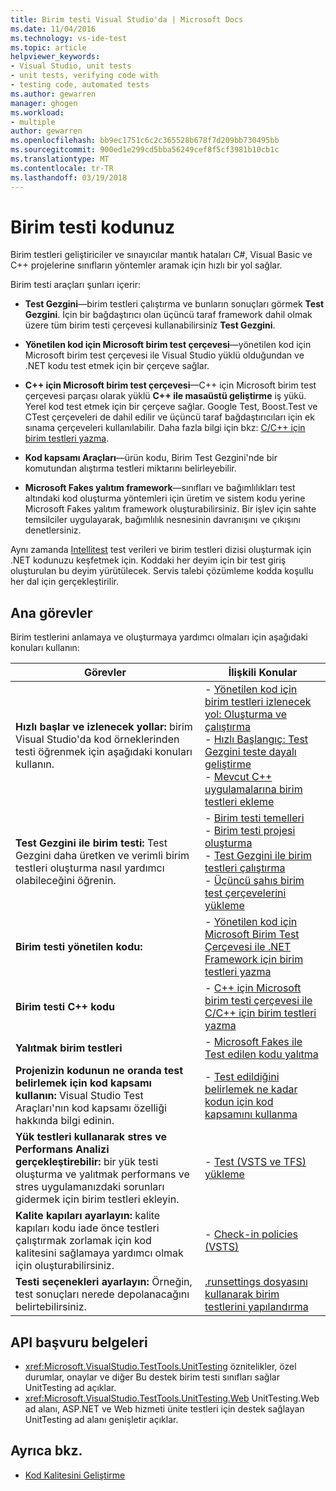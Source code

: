 ```yaml
---
title: Birim testi Visual Studio'da | Microsoft Docs
ms.date: 11/04/2016
ms.technology: vs-ide-test
ms.topic: article
helpviewer_keywords:
- Visual Studio, unit tests
- unit tests, verifying code with
- testing code, automated tests
ms.author: gewarren
manager: ghogen
ms.workload:
- multiple
author: gewarren
ms.openlocfilehash: bb9ec1751c6c2c365528b678f7d209bb730495bb
ms.sourcegitcommit: 900ed1e299cd5bba56249cef8f5cf3981b10cb1c
ms.translationtype: MT
ms.contentlocale: tr-TR
ms.lasthandoff: 03/19/2018
---
```

# <a name="unit-test-your-code"></a>Birim testi kodunuz

Birim testleri geliştiriciler ve sınayıcılar mantık hataları C#, Visual Basic ve C++ projelerine sınıfların yöntemler aramak için hızlı bir yol sağlar.

Birim testi araçları şunları içerir:

* **Test Gezgini**&mdash;birim testleri çalıştırma ve bunların sonuçları görmek **Test Gezgini**. İçin bir bağdaştırıcı olan üçüncü taraf framework dahil olmak üzere tüm birim testi çerçevesi kullanabilirsiniz **Test Gezgini**.

* **Yönetilen kod için Microsoft birim test çerçevesi**&mdash;yönetilen kod için Microsoft birim test çerçevesi ile Visual Studio yüklü olduğundan ve .NET kodu test etmek için bir çerçeve sağlar.

* **C++ için Microsoft birim test çerçevesi**&mdash;C++ için Microsoft birim test çerçevesi parçası olarak yüklü **C++ ile masaüstü geliştirme** iş yükü. Yerel kod test etmek için bir çerçeve sağlar. Google Test, Boost.Test ve CTest çerçeveleri de dahil edilir ve üçüncü taraf bağdaştırıcıları için ek sınama çerçeveleri kullanılabilir. Daha fazla bilgi için bkz: [C/C++ için birim testleri yazma](../test/writing-unit-tests-for-c-cpp.md).

* **Kod kapsamı Araçları**&mdash;ürün kodu, Birim Test Gezgini'nde bir komutundan alıştırma testleri miktarını belirleyebilir.

* **Microsoft Fakes yalıtım framework**&mdash;sınıfları ve bağımlılıkları test altındaki kod oluşturma yöntemleri için üretim ve sistem kodu yerine Microsoft Fakes yalıtım framework oluşturabilirsiniz. Bir işlev için sahte temsilciler uygulayarak, bağımlılık nesnesinin davranışını ve çıkışını denetlersiniz.

Aynı zamanda [Intellitest](../test/generate-unit-tests-for-your-code-with-intellitest.md) test verileri ve birim testleri dizisi oluşturmak için .NET kodunuzu keşfetmek için. Koddaki her deyim için bir test giriş oluşturulan bu deyim yürütülecek. Servis talebi çözümleme kodda koşullu her dal için gerçekleştirilir.

## <a name="key-tasks"></a>Ana görevler

Birim testlerini anlamaya ve oluşturmaya yardımcı olmaları için aşağıdaki konuları kullanın:

|Görevler|İlişkili Konular|
|-----------|-----------------------|
|**Hızlı başlar ve izlenecek yollar:** birim Visual Studio'da kod örneklerinden testi öğrenmek için aşağıdaki konuları kullanın.|-   [Yönetilen kod için birim testleri izlenecek yol: Oluşturma ve çalıştırma](../test/walkthrough-creating-and-running-unit-tests-for-managed-code.md)<br />-   [Hızlı Başlangıç: Test Gezgini teste dayalı geliştirme](../test/quick-start-test-driven-development-with-test-explorer.md)<br />-   [Mevcut C++ uygulamalarına birim testleri ekleme](../test/unit-testing-existing-cpp-applications-with-test-explorer.md)|
|**Test Gezgini ile birim testi:** Test Gezgini daha üretken ve verimli birim testleri oluşturma nasıl yardımcı olabileceğini öğrenin.|-   [Birim testi temelleri](../test/unit-test-basics.md)<br />-   [Birim testi projesi oluşturma](../test/create-a-unit-test-project.md)<br />-   [Test Gezgini ile birim testleri çalıştırma](../test/run-unit-tests-with-test-explorer.md)<br />-   [Üçüncü şahıs birim test çerçevelerini yükleme](../test/install-third-party-unit-test-frameworks.md)|
|**Birim testi yönetilen kodu:**|-   [Yönetilen kod için Microsoft Birim Test Çerçevesi ile .NET Framework için birim testleri yazma](../test/writing-unit-tests-for-the-dotnet-framework-with-the-microsoft-unit-test-framework-for-managed-code.md)|
|**Birim testi C++ kodu**|-   [C++ için Microsoft birim testi çerçevesi ile C/C++ için birim testleri yazma](../test/writing-unit-tests-for-c-cpp-with-the-microsoft-unit-testing-framework-for-cpp.md)|
|**Yalıtmak birim testleri**|-   [Microsoft Fakes ile Test edilen kodu yalıtma](../test/isolating-code-under-test-with-microsoft-fakes.md)|
|**Projenizin kodunun ne oranda test belirlemek için kod kapsamı kullanın:** Visual Studio Test Araçları'nın kod kapsamı özelliği hakkında bilgi edinin.|-   [Test edildiğini belirlemek ne kadar kodun için kod kapsamını kullanma](../test/using-code-coverage-to-determine-how-much-code-is-being-tested.md)|
|**Yük testleri kullanarak stres ve Performans Analizi gerçekleştirebilir:** bir yük testi oluşturma ve yalıtmak performans ve stres uygulamanızdaki sorunları gidermek için birim testleri ekleyin.|-   [Test (VSTS ve TFS) yükleme](/vsts/load-test/)|
|**Kalite kapıları ayarlayın:** kalite kapıları kodu iade önce testleri çalıştırmak zorlamak için kod kalitesini sağlamaya yardımcı olmak için oluşturabilirsiniz.|-   [Check-in policies (VSTS)](/vsts/tfvc/add-check-policies)|
|**Testi seçenekleri ayarlayın:** Örneğin, test sonuçları nerede depolanacağını belirtebilirsiniz.|[.runsettings dosyasını kullanarak birim testlerini yapılandırma](../test/configure-unit-tests-by-using-a-dot-runsettings-file.md)|

## <a name="api-reference-documentation"></a>API başvuru belgeleri

- <xref:Microsoft.VisualStudio.TestTools.UnitTesting> öznitelikler, özel durumlar, onaylar ve diğer Bu destek birim testi sınıfları sağlar UnitTesting ad açıklar.
- <xref:Microsoft.VisualStudio.TestTools.UnitTesting.Web> UnitTesting.Web ad alanı, ASP.NET ve Web hizmeti ünite testleri için destek sağlayan UnitTesting ad alanı genişletir açıklar.

## <a name="see-also"></a>Ayrıca bkz.

- [Kod Kalitesini Geliştirme](/visualstudio/test/improve-code-quality)
